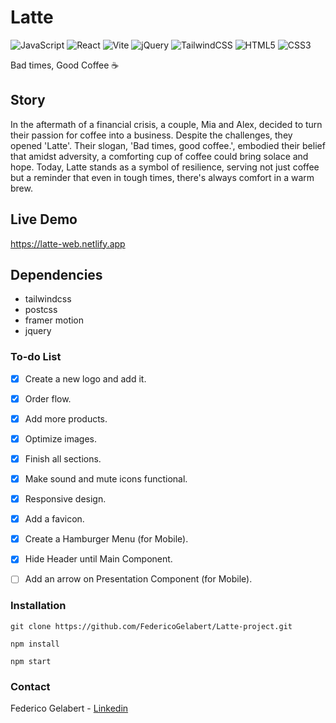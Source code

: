 # Latte
![JavaScript](https://img.shields.io/badge/javascript-%23323330.svg?style=for-the-badge&logo=javascript&logoColor=%23F7DF1E) ![React](https://img.shields.io/badge/react-%2320232a.svg?style=for-the-badge&logo=react&logoColor=%2361DAFB) ![Vite](https://img.shields.io/badge/vite-%23646CFF.svg?style=for-the-badge&logo=vite&logoColor=white) ![jQuery](https://img.shields.io/badge/jquery-%230769AD.svg?style=for-the-badge&logo=jquery&logoColor=white) ![TailwindCSS](https://img.shields.io/badge/tailwindcss-%2338B2AC.svg?style=for-the-badge&logo=tailwind-css&logoColor=white) ![HTML5](https://img.shields.io/badge/html5-%23E34F26.svg?style=for-the-badge&logo=html5&logoColor=white) ![CSS3](https://img.shields.io/badge/css3-%231572B6.svg?style=for-the-badge&logo=css3&logoColor=white)

Bad times, Good Coffee ☕


## Story
In the aftermath of a financial crisis, a couple, Mia and Alex, decided to turn their passion for coffee into a business. Despite the challenges, they opened 'Latte'. Their slogan, 'Bad times, good coffee.', embodied their belief that amidst adversity, a comforting cup of coffee could bring solace and hope. Today, Latte stands as a symbol of resilience, serving not just coffee but a reminder that even in tough times, there's always comfort in a warm brew.

## Live Demo

https://latte-web.netlify.app


## Dependencies

- tailwindcss
- postcss
- framer motion
- jquery


### To-do List

- [x] Create a new logo and add it.
- [x] Order flow.
- [x] Add more products.
- [x] Optimize images.
- [x] Finish all sections.
- [x] Make sound and mute icons functional.
- [x] Responsive design.
- [x] Add a favicon.
- [x] Create a Hamburger Menu (for Mobile).
- [x] Hide Header until Main Component.
- [ ] Add an arrow on Presentation Component (for Mobile).


### Installation

```
git clone https://github.com/FedericoGelabert/Latte-project.git

npm install

npm start
```


### Contact

Federico Gelabert - [Linkedin](https://www.linkedin.com/in/federico-gelabert/)
